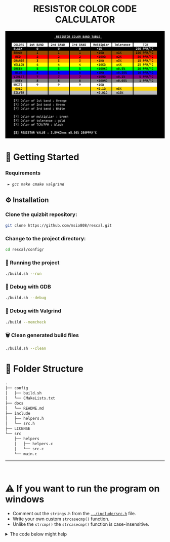 <h1 align="center"> RESISTOR COLOR CODE CALCULATOR </h1>

<p align="center"><img src="demo.png" alt="Image from te.com"></p>


# 🚀 Getting Started

### Requirements

<em>
<code> ► gcc make cmake valgrind </code>
</em>


## ⚙️ Installation

### Clone the quizbit repository:

```sh
git clone https://github.com/msio808/rescal.git
```

### Change to the project directory:

```sh
cd rescal/config/
```

### 🤖 Running the project

```sh
./build.sh --run
```

### 🧪 Debug with GDB
```sh
./build.sh --debug
```

### 🧪 Debug with Valgrind
```sh
./build --memcheck
```

### 🗑 Clean generated build files
```sh
./build.sh --clean
```

# 📂 Folder Structure

```
.
├── config
│   ├── build.sh
│   └── CMakeLists.txt
├── docs
│   └── README.md
├── include
│   ├── helpers.h
│   └── src.h
├── LICENSE
└── src
    ├── helpers
    │   ├── helpers.c
    │   └── src.c
    └── main.c
```

---
<br>

# ⚠ If you want to run the program on windows

- Comment out the ```strings.h``` from the [```../include/src.h```](../include/src.h) file.
- Write your own custom ```strcasecmp()``` function.
- Unlike the ```strcmp()``` the ```strcasecmp()``` function is case-insensitive.

<details>
<summary>The code below might help</summary>

```c
#include <ctype.h>
#include <stdint.h>

//? Custom implementation of strcasecmp
int strcasecmp(const char *str1, const char *str2) {
    while (*str1 && *str2) {
        const char ch1 = tolower((uint8_t)*str1);
        const char ch2 = tolower((uint8_t)*str2);
        if (ch1 != ch2) {
            return ch1 - ch2;
        }
        str1++;
        str2++;
    }

    return tolower((uint8_t)*str1) - tolower((uint8_t)*str2);
}
```
</details>